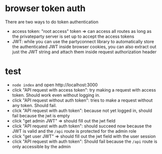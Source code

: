 # browser token auth

There are two ways to do token authentication

- access token: "root access" token => can access all routes as long as the privateparty server is set up to accept the access tokens
- JWT: while you can use the partyconnect library to automatically store the authenticated JWT inside browser cookies, you can also extract out just the JWT string and attach them inside request authorization header

# test

- `node index` and open http://localhost:3000
- click "API request with access token": try making a request with access token. Should work even without logging in.
- click "API request without auth token": tries to make a request without any token. Should fail.
- click "API request with auth token": because not yet logged in, should fail because the jwt is empty
- click "get admin JWT" => should fill out the jwt field
- click "API request with auth token": should succeed now because the JWT is valid and the `/api` route is protected for the admin role
- click "get user JWT" => should fill out the jwt field with the user session
- click "API request with auth token": Should fail because the `/api` route is only accessible by the admin

